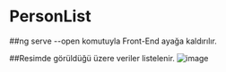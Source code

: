 # PersonList

##ng serve --open komutuyla Front-End ayağa kaldırılır.

##Resimde görüldüğü üzere veriler listelenir.
![image](https://user-images.githubusercontent.com/61620209/185733286-337292dd-1ffa-49bd-82af-43545d202356.png)
